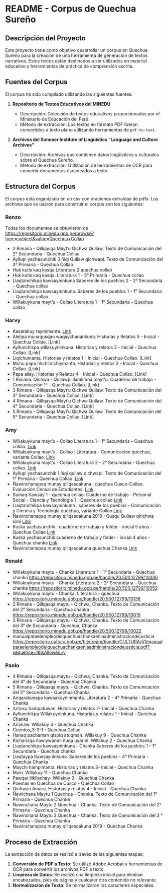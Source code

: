 # README - Corpus de Quechua Sureño

## Descripción del Proyecto
Este proyecto tiene como objetivo desarrollar un corpus en Quechua Sureño para la creación de una herramienta de generación de textos narrativos. Estos textos están destinados a ser utilizados en material educativo y herramientas de práctica de comprensión escrita.

## Fuentes del Corpus
El corpus ha sido compilado utilizando las siguientes fuentes:

1. **Repositorio de Textos Educativos del MINEDU**
   - Descripción: Colección de textos educativos proporcionados por el Ministerio de Educación del Perú.
   - Método de extracción: Los textos en formato PDF fueron convertidos a texto plano utilizando herramientas de `pdf-to-text`.

2. **Archivos del Summer Institute of Linguistics “Language and Culture Archives”**
   - Descripción: Archivos que contienen datos lingüísticos y culturales sobre el Quechua Sureño.
   - Método de extracción: Utilización de herramientas de OCR para convertir documentos escaneados a texto.

## Estructura del Corpus
El corpus está organizado en un csv con oraciones extraídas de pdfs. Los archivos que se usaron para construir el corpus son los siguientes:

### Renzo
Todas los documentos se obtuvieron de https://repositorio.minedu.gob.pe/browse?type=subject&value=Quechua+Collao
   - 2 Rimana - Qillqasqa Mayt’u Qichwa Qullaw. Texto de Comunicación del 2° Secundaria - Quechua Collao
   - Ayllupi yachasunchik 3 ñiqi Qullaw qichwapi. Texto de Comunicación del 3° Primaria - Quechua Collao
   - Huk kutis kaq kasqa Literatura 2 quechua collao
   - Huk kutis kaq kasqa. Literatura 1 - 5° Primaria - Quechua collao
   - Llaqtanchikpa kawsayninkuna Saberes de los pueblos 2 - 2° Secundaria - Quechua collao
   - Llaqtanchikpa kawsayninkuna. Saberes de los pueblos 1 - 1° Secundaria - Quechua collao
   - Willakuykuna mayt’u - Collao Literatura 1 - 1° Secundaria - Quechua collao
  
### Harvy
   - Kasarakuy raymimanta. [Link](https://repositorio.minedu.gob.pe/handle/20.500.12799/6658)
   - Alelipa munaqusqan waqaychanankuna. Historias y Relatos 5 - Inicial - Quechua Collao. [Link]
   - Ayllunchikpa willakuyninkuna. Historias y relatos 2 - Inicial - Quechua Collao. [Link]
   - Liqichumanta. Historias y relatos 1 - Inicial - Quechua Collao. [Link]
   - Muhu papa rikch’arichiymanta. Historias y relatos 3 - Inicial - Quechua Collao. [Link]
   - Papa allay. Historias y Relatos 4 - Inicial - Quechua Collao. [Link]
   - 1 Rimana. Qichwa - Qullawpi llamk'ana mayt'u. Cuaderno de trabajo - Comunicación 1° - Quechua Collao. [Link]
   - 3 Rimana - Qillqasqa Mayt’u Qichwa Qullaw. Texto de Comunicación del 3° Secundaria - Quechua Collao. [Link]
   - 4 Rimana - Qillqasqa Mayt’u Qichwa Qullaw. Texto de Comunicación del 4° Secundaria - Quechua Collao. [Link]
   - 5 Rimana - Qillqasqa Mayt’u Qichwa Qullaw. Texto de Comunicación del 5° Secundaria - Quechua Collao. [Link]
### Amy
   - Willakuykuna mayt’u - Collao Literatura 1 - 1° Secundaria - Quechua collao. [Link](https://hdl.handle.net/20.500.12799/10037)
   - Willakuykuna mayt’u - Collao : Literatura - Comunicación quechua, variante Collao. [Link](https://hdl.handle.net/20.500.12799/7580)
   - Willakuykuna mayt’u - Collao Literatura 2 - 2° Secundaria - Quechua collao. [Link](https://hdl.handle.net/20.500.12799/10053)
   - Ayllupi yachasunchik 1 ñiqi qullaw qichwapi. Texto de Comunicación del 1° Primaria - Quechua Collao. [Link](https://hdl.handle.net/20.500.12799/9978)
   - Ñawinchanapaq munay qillqasqakuna : quechua Cusco-Collao. Evaluación Censal de Estudiantes. [Link](https://hdl.handle.net/20.500.12799/3877)
   - Sumaq Kawsay 1 - quechua collao. Cuaderno de trabajo - Personal Social - Ciencia y Tecnología 1 - Quechua collao [Link](https://hdl.handle.net/20.500.12799/8198)
   - Llaqtanchikpa kawsayninkuna : saberes de los pueblos - Comunicación y Ciencia y Tecnología quechua, variante Collao [Link](https://hdl.handle.net/20.500.12799/7574)
   - Ñawinchanapaq munay qillqasqakuna 2019 : Qusqu Qullaw qhichwa simi [Link](https://hdl.handle.net/20.500.12799/6712)
   - Kuska yachasunchik : cuaderno de trabajo y folder - inicial 5 años - Quechua Collao [Link](https://hdl.handle.net/20.500.12799/8177)
   - Kuska yachasunchik cuaderno de trabajo y folder - inicial 4 años - Quechua chanka [Link](https://hdl.handle.net/20.500.12799/7438)
   - Ñawinchanapaq munay qillqasqakuna quechua Chanka [Link](https://hdl.handle.net/20.500.12799/3878)
   
### Ronald
   - Willakuykuna maytu - Chanka Literatura 1 - 1° Secundaria - Quechua chanka https://repositorio.minedu.gob.pe/handle/20.500.12799/10036
   - Willakuykuna maytu - Chanka Literatura 2 - 2° Secundaria - Quechua chanka https://repositorio.minedu.gob.pe/handle/20.500.12799/10052
   - Willakuykuna maytu - Chanka. Literatura - quechua https://repositorio.minedu.gob.pe/handle/20.500.12799/10136
   - 2 Rimana - Qillqasqa maytu - Qichwa, Chanka. Texto de Comunicación del 2° Secundaria - Quechua chanka https://repositorio.minedu.gob.pe/handle/20.500.12799/10015
   - 3 Rimana - Qillqasqa maytu - Qichwa, Chanka. Texto de Comunicación del 3° de Secundaria - Quechua, Chanka https://repositorio.minedu.gob.pe/handle/20.500.12799/10022
   - manualparaelempleodelquechuachankaenlaadministraciondejusticia https://repositorio.cultura.gob.pe/bitstream/handle/CULTURA/51/manualparaelempleodelquechuachankaenlaadministraciondejusticia.pdf?sequence=1&isAllowed=y
   
### Paolo
- 4 Rimana - Qillqasqa maytu - Qichwa, Chanka. Texto de Comunicación del 4° de Secundaria - Quechua Chanka
- 5 Rimana - Qillqasqa maytu - Qichwa, Chanka. Texto de Comunicación del 5° Secundaria - Quechua Chanka
- Anqarakunapa kawsakuyninmanta. Literatura 2 - 4° Primaria - Quechua Chanka
- Antuku hampatuwan. Historias y relatos 2- Inicial - Quechua Chanka
- Ayllunchikpa Willakuyninkuna. Historias y relatos 1 - Inicial - Quechua Chanka
- Añañaw. Willakuy 4 - Quechua Chanka
- Cuentos_3-3-1 - Quechua Collao
- Hanaq pachaman qispiq atuqman. Willakuy 9 - Quechua Chanka
- Kicharisqa ñawiywanmi ñuqa uyarini. Willakuy 2 - Quechua Chanka
- Llaqtanchikpa kawsayninkuna - Chanka Saberes de los pueblos 1 - 1° Secundaria - Quechua chanka
- Llaqtaypa Kawsayninkuna. Saberes de los pueblos - 4° Primaria - Quechua Chanka
- Maychi hampimanta. Historias y relatos 3- Inicial - Quechua Chanka
- Muki. Willakuy 11 - Quechua Chanka
- Pawqar llikllachay- Willakuy 3 - Quechua Chanka
- Poemas en Quechua de Cusco - Quechua Collao
- Qintiwan Amaru. Historias y relatos 4 - Inicial - Quechua Chanka
- Ñawichana Maytu 1 Quechua - Chanka. Texto de Comunicación del 1° Primaria - Quechua Chanka
- Ñawinchana Maytu 2 Quechua - Chanka. Texto de Comunicación del 2° Primaria - Quechua Chanka
- Ñawinchana Maytu 3 Quechua - Chanka. Texto de Comunicación del 3 ° Primaria - Quechua Chanka
- Ñawinchanapaq munay qillqasqakuna 2019 - Quechua Chanka

## Proceso de Extracción
La extracción de datos se realizó a través de las siguientes etapas:

1. **Conversión de PDF a Texto**: Se utilizó Adobe Acrobat y herramientas de OCR para convertir los archivos PDF a texto.
2. **Limpieza de Datos**: Se realizó una limpieza inicial para eliminar encabezados, pies de página y cualquier otro contenido no relevante.
3. **Normalización de Texto**: Se normalizaron los caracteres especiales.


